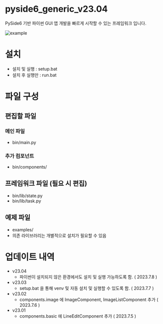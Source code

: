 # pyside6_generic_v23.04
PySide6 기반 파이썬 GUI 앱 개발을 빠르게 시작할 수 있는 프레임워크 입니다.

![example](https://github.com/active0831/pyside6_generic_v23.01/assets/91447903/3e7ba597-0182-411f-b351-7d442a9397af)

# 설치 
 - 설치 및 실행 : setup.bat
 - 설치 후 실행만 : run.bat

# 파일 구성

## 편집할 파일

### 메인 파일
 - bin/main.py

### 추가 컴포넌트
 - bin/components/

## 프레임워크 파일 (필요 시 편집)
 - bin/lib/state.py
 - bin/lib/task.py

## 예제 파일
 - examples/
 - 의존 라이브러리는 개별적으로 설치가 필요할 수 있음

# 업데이트 내역
  - v23.04
    - 파이썬이 설치되지 않은 환경에서도 설치 및 실행 가능하도록 함. ( 2023.7.8 )
  - v23.03
    - setup.bat 을 통해 venv 및 자동 설치 및 실행할 수 있도록 함. ( 2023.7.7 )
  - v23.02
    - components.image 에 ImageComponent, ImageListComponent 추가 ( 2023.7.6 )
  - v23.01
    - components.basic 에 LineEditComponent 추가 ( 2023.7.5 )

